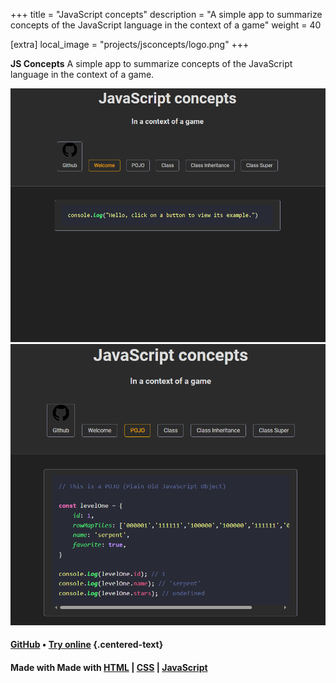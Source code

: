 +++
title = "JavaScript concepts"
description = "A simple app to summarize concepts of the JavaScript language in the context of a game"
weight = 40

[extra]
local_image = "projects/jsconcepts/logo.png"
+++

**JS Concepts** A simple app to summarize concepts of the JavaScript language in the context of a game.

![JS Concepts screenshot 1](./screenshot1.png)
![JS Concepts screenshot 2](./screenshot2.png)

#### [GitHub](https://github.com/darellanodev/js-concepts) • [Try online](../../playablegames/jsconcepts/index.html) {.centered-text}

#### Made with Made with [HTML](https://developer.mozilla.org/en-US/docs/Web/HTML) | [CSS](https://developer.mozilla.org/en-US/docs/Web/CSS) | [JavaScript](https://developer.mozilla.org/en-US/docs/Web/JavaScript)
